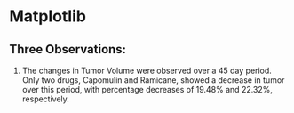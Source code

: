 # Matplotlib
## Three Observations:

1.  The changes in Tumor Volume were observed over a 45 day period.  Only two drugs, Capomulin and Ramicane, showed a decrease in tumor 
    over this period, with percentage decreases of 19.48% and 22.32%, respectively.
